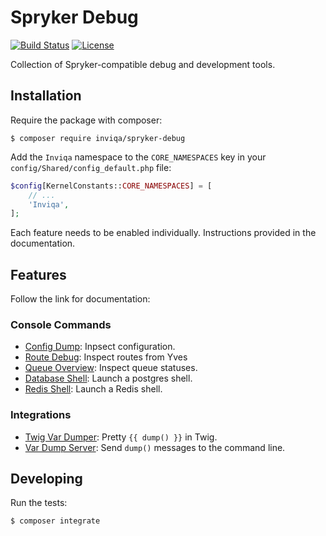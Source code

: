 Spryker Debug
=============

[![Build Status](https://travis-ci.org/inviqa/spryker-debug.svg?branch=master)](https://travis-ci.org/inviqa/spryker-debug)
[![License](https://poser.pugx.org/inviqa/spryker-debug/license)](https://packagist.org/packages/inviqa/spryker-debug)

Collection of Spryker-compatible debug and development tools.

Installation
------------

Require the package with composer:

```
$ composer require inviqa/spryker-debug
```

Add the `Inviqa` namespace to the `CORE_NAMESPACES` key in your `config/Shared/config_default.php` file:

```php
$config[KernelConstants::CORE_NAMESPACES] = [
    // ...
    'Inviqa',
];
```

Each feature needs to be enabled individually. Instructions provided in the
documentation.

Features
--------

Follow the link for documentation:

### Console Commands

- [Config Dump](doc/config_dump.md): Inpsect configuration.
- [Route Debug](doc/route_debug.md): Inspect routes from Yves
- [Queue Overview](doc/queue_overview.md): Inspect queue statuses.
- [Database Shell](doc/database_shell.md): Launch a postgres shell.
- [Redis Shell](doc/redis_shell.md): Launch a Redis shell.

### Integrations

- [Twig Var Dumper](doc/twig_var_dumper.md): Pretty `{{ dump() }}` in Twig.
- [Var Dump Server](doc/var_dump_server.md): Send `dump()` messages to the command line.

Developing
----------

Run the tests:

```
$ composer integrate
```
